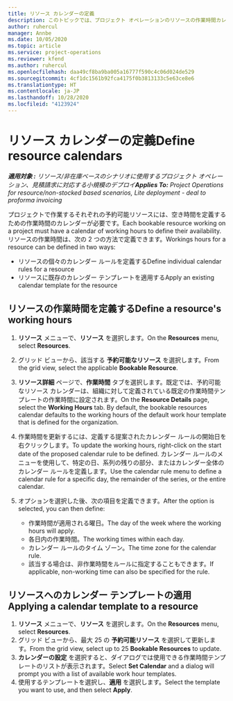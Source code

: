 ```yaml
---
title: リソース カレンダーの定義
description: このトピックでは、プロジェクト オペレーションのリソースの作業時間カレンダーを定義する方法に関する情報を提供します。
author: ruhercul
manager: Annbe
ms.date: 10/05/2020
ms.topic: article
ms.service: project-operations
ms.reviewer: kfend
ms.author: ruhercul
ms.openlocfilehash: daa49cf8ba9ba005a16777f590c4c06d024de529
ms.sourcegitcommit: 4cf1dc1561b92fca4175f0b3813133c5e63ce8e6
ms.translationtype: HT
ms.contentlocale: ja-JP
ms.lasthandoff: 10/28/2020
ms.locfileid: "4123924"
---
```

# <a name="define-resource-calendars"></a><span data-ttu-id="d1ea5-103">リソース カレンダーの定義</span><span class="sxs-lookup"><span data-stu-id="d1ea5-103">Define resource calendars</span></span>

<span data-ttu-id="d1ea5-104">_**適用対象 :** リソース/非在庫ベースのシナリオに使用するプロジェクト オペレーション、見積請求に対応する小規模のデプロイ_</span><span class="sxs-lookup"><span data-stu-id="d1ea5-104">_**Applies To:** Project Operations for resource/non-stocked based scenarios, Lite deployment - deal to proforma invoicing_</span></span>

<span data-ttu-id="d1ea5-105">プロジェクトで作業するそれぞれの予約可能リソースには、空き時間を定義するための作業時間のカレンダーが必要です。</span><span class="sxs-lookup"><span data-stu-id="d1ea5-105">Each bookable resource working on a project must have a calendar of working hours to define their availability.</span></span> <span data-ttu-id="d1ea5-106">リソースの作業時間は、次の 2 つの方法で定義できます。</span><span class="sxs-lookup"><span data-stu-id="d1ea5-106">Workings hours for a resource can be defined in two ways:</span></span> 

   - <span data-ttu-id="d1ea5-107">リソースの個々のカレンダー ルールを定義する</span><span class="sxs-lookup"><span data-stu-id="d1ea5-107">Define individual calendar rules for a resource</span></span>
   - <span data-ttu-id="d1ea5-108">リソースに既存のカレンダー テンプレートを適用する</span><span class="sxs-lookup"><span data-stu-id="d1ea5-108">Apply an existing calendar template for the resource</span></span>

## <a name="define-a-resources-working-hours"></a><span data-ttu-id="d1ea5-109">リソースの作業時間を定義する</span><span class="sxs-lookup"><span data-stu-id="d1ea5-109">Define a resource's working hours</span></span>

1. <span data-ttu-id="d1ea5-110">**リソース** メニューで、**リソース** を選択します。</span><span class="sxs-lookup"><span data-stu-id="d1ea5-110">On the **Resources** menu, select **Resources**.</span></span>
2. <span data-ttu-id="d1ea5-111">グリッド ビューから、該当する **予約可能なリソース** を選択します。</span><span class="sxs-lookup"><span data-stu-id="d1ea5-111">From the grid view, select the applicable **Bookable Resource**.</span></span>
3. <span data-ttu-id="d1ea5-112">**リソース詳細** ページで、**作業時間** タブを選択します。既定では、予約可能なリソース カレンダーは、組織に対して定義されている既定の作業時間テンプレートの作業時間に設定されます。</span><span class="sxs-lookup"><span data-stu-id="d1ea5-112">On the **Resource Details** page, select the **Working Hours** tab. By default, the bookable resources calendar defaults to the working hours of the default work hour template that is defined for the organization.</span></span>
4. <span data-ttu-id="d1ea5-113">作業時間を更新するには、定義する提案されたカレンダー ルールの開始日を右クリックします。</span><span class="sxs-lookup"><span data-stu-id="d1ea5-113">To update the working hours, right-click on the start date of the proposed calendar rule to be defined.</span></span> <span data-ttu-id="d1ea5-114">カレンダー ルールのメニューを使用して、特定の日、系列の残りの部分、またはカレンダー全体のカレンダー ルールを定義します。</span><span class="sxs-lookup"><span data-stu-id="d1ea5-114">Use the calendar rule menu to define a calendar rule for a specific day, the remainder of the series, or the entire calendar.</span></span>
5. <span data-ttu-id="d1ea5-115">オプションを選択した後、次の項目を定義できます。</span><span class="sxs-lookup"><span data-stu-id="d1ea5-115">After the option is selected, you can then define:</span></span>

    - <span data-ttu-id="d1ea5-116">作業時間が適用される曜日。</span><span class="sxs-lookup"><span data-stu-id="d1ea5-116">The day of the week where the working hours will apply.</span></span>
    - <span data-ttu-id="d1ea5-117">各日内の作業時間。</span><span class="sxs-lookup"><span data-stu-id="d1ea5-117">The working times within each day.</span></span>
    - <span data-ttu-id="d1ea5-118">カレンダー ルールのタイム ゾーン。</span><span class="sxs-lookup"><span data-stu-id="d1ea5-118">The time zone for the calendar rule.</span></span>
    - <span data-ttu-id="d1ea5-119">該当する場合は、非作業時間をルールに指定することもできます。</span><span class="sxs-lookup"><span data-stu-id="d1ea5-119">If applicable, non-working time can also be specified for the rule.</span></span>

## <a name="applying-a-calendar-template-to-a-resource"></a><span data-ttu-id="d1ea5-120">リソースへのカレンダー テンプレートの適用</span><span class="sxs-lookup"><span data-stu-id="d1ea5-120">Applying a calendar template to a resource</span></span>

1. <span data-ttu-id="d1ea5-121">**リソース** メニューで、**リソース** を選択します。</span><span class="sxs-lookup"><span data-stu-id="d1ea5-121">On the **Resources** menu, select **Resources**.</span></span>
2. <span data-ttu-id="d1ea5-122">グリッド ビューから、最大 25 の **予約可能リソース** を選択して更新します。</span><span class="sxs-lookup"><span data-stu-id="d1ea5-122">From the grid view, select up to 25 **Bookable Resources** to update.</span></span>
3. <span data-ttu-id="d1ea5-123">**カレンダーの設定** を選択すると、ダイアログでは使用できる作業時間テンプレートのリストが表示されます。</span><span class="sxs-lookup"><span data-stu-id="d1ea5-123">Select **Set Calendar** and a dialog will prompt you with a list of available work hour templates.</span></span>
4. <span data-ttu-id="d1ea5-124">使用するテンプレートを選択し、**適用** を選択します。</span><span class="sxs-lookup"><span data-stu-id="d1ea5-124">Select the template you want to use, and then select **Apply**.</span></span>
